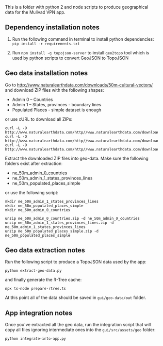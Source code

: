 This is a folder with python 2 and node scripts to produce geographical
data for the Mullvad VPN app.


## Dependency installation notes

1. Run the following command in terminal to install python dependencies:
`pip install -r requirements.txt`

2. Run `npm install -g topojson-server` to install `geo2topo` tool which is
used by python scripts to convert GeoJSON to TopoJSON


## Geo data installation notes

Go to http://www.naturalearthdata.com/downloads/50m-cultural-vectors/ and
download ZIP files with the following shapes:

- Admin 0 – Countries
- Admin 1 – States, provinces - boundary lines
- Populated Places - simple dataset is enough

or use cURL to download all ZIPs:

```
curl -L -O http://www.naturalearthdata.com/http//www.naturalearthdata.com/download/50m/cultural/ne_50m_admin_0_countries.zip
curl -L -O http://www.naturalearthdata.com/http//www.naturalearthdata.com/download/50m/cultural/ne_50m_admin_1_states_provinces_lines.zip
curl -L -O http://www.naturalearthdata.com/http//www.naturalearthdata.com/download/50m/cultural/ne_50m_populated_places_simple.zip
```

Extract the downloaded ZIP files into geo-data.
Make sure the following folders exist after extraction:

- ne_50m_admin_0_countries
- ne_50m_admin_1_states_provinces_lines
- ne_50m_populated_places_simple

or use the following script:

```
mkdir ne_50m_admin_1_states_provinces_lines
mkdir ne_50m_populated_places_simple
mkdir ne_50m_admin_0_countries

unzip ne_50m_admin_0_countries.zip -d ne_50m_admin_0_countries
unzip ne_50m_admin_1_states_provinces_lines.zip -d ne_50m_admin_1_states_provinces_lines
unzip ne_50m_populated_places_simple.zip -d ne_50m_populated_places_simple
```

## Geo data extraction notes

Run the following script to produce a TopoJSON data used by the app:

```
python extract-geo-data.py
```

and finally generate the R-Tree cache:

```
npx ts-node prepare-rtree.ts
```

At this point all of the data should be saved in `gui/geo-data/out` folder.

## App integration notes

Once you've extracted all the geo data, run the integration script that will
copy all files ignoring intermediate ones into the `gui/src/assets/geo` folder:

```
python integrate-into-app.py
```
